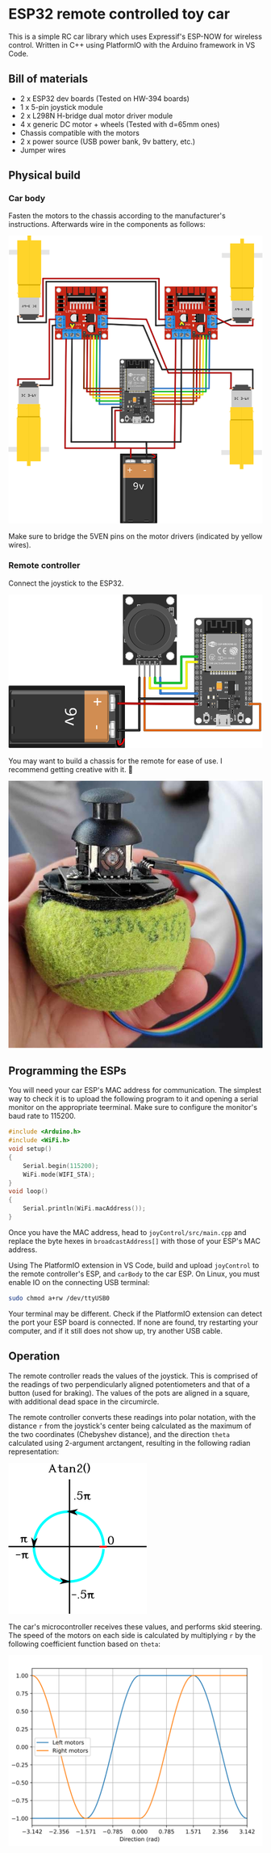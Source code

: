 # ESP32 remote controlled toy car
This is a simple RC car library which uses Expressif's ESP-NOW for wireless control. Written in C++ using PlatformIO with the Arduino framework in VS Code.

## Bill of materials
 - 2 x ESP32 dev boards (Tested on HW-394 boards)
 - 1 x 5-pin joystick module
 - 2 x L298N H-bridge dual motor driver module
 - 4 x generic DC motor + wheels (Tested with d=65mm ones)
 - Chassis compatible with the motors
 - 2 x power source (USB power bank, 9v battery, etc.)
 - Jumper wires

## Physical build
### Car body
Fasten the motors to the chassis according to the manufacturer's instructions. Afterwards wire in the components as follows:

![car body wiring diagram](docs/carBody.svg)

Make sure to bridge the 5VEN pins on the motor drivers (indicated by yellow wires).

### Remote controller
Connect the joystick to the ESP32.

![joystick controller wiring diagram](docs/joyControl.svg)

You may want to build a chassis for the remote for ease of use. I recommend getting creative with it. 🙂

![remote controller tennis ball](docs/remoteComplete.jpg)


## Programming the ESPs
You will need your car ESP's MAC address for communication. The simplest way to check it is to upload the following program to it and opening a serial monitor on the appropriate teerminal. Make sure to configure the monitor's baud rate to 115200.

```c++
#include <Arduino.h>
#include <WiFi.h>
void setup()
{
    Serial.begin(115200);
    WiFi.mode(WIFI_STA);
}
void loop()
{
    Serial.println(WiFi.macAddress());
}
```
Once you have the MAC address, head to `joyControl/src/main.cpp` and replace the byte hexes in `broadcastAddress[]` with those of your ESP's MAC address.

Using The PlatformIO extension in VS Code, build and upload `joyControl` to the remote controller's ESP, and `carBody` to the car ESP. On Linux, you must enable IO on the connecting USB terminal:
```bash
sudo chmod a+rw /dev/ttyUSB0
```
Your terminal may be different. Check if the PlatformIO extension can detect the port your ESP board is connected. If none are found, try restarting your computer, and if it still does not show up, try another USB cable.

## Operation
The remote controller reads the values of the joystick. This is comprised of the readings of two perpendicularly aligned potentiometers and that of a button (used for braking). The values of the pots are aligned in a square, with additional dead space in the circumircle.

The remote controller converts these readings into polar notation, with the distance `r` from the joystick's center being calculated as the maximum of the two coordinates (Chebyshev distance), and the direction `theta` calculated using 2-argument arctangent, resulting in the following radian representation:

![atan2 directions in radians](docs/atan2.png)

The car's microcontroller receives these values, and performs skid steering. The speed of the motors on each side is calculated by multiplying `r` by the following coefficient function based on `theta`:

![skid steering functions](docs/car-motors.svg)
